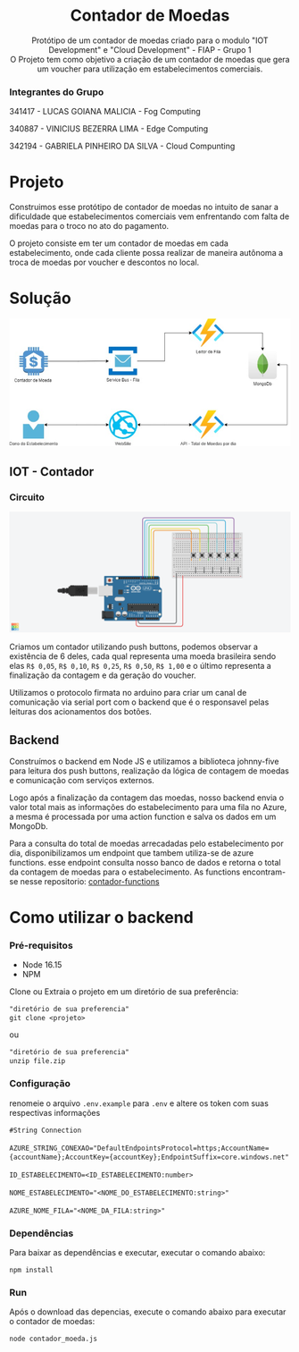 


<h1 align="center"> Contador de Moedas </a>  </h1>
 <p align="center"> Protótipo de um contador de moedas criado para o modulo "IOT Development" e "Cloud Development" - FIAP - Grupo 1 <br> O Projeto tem como objetivo a criação de um contador de moedas que gera um voucher para utilização em estabelecimentos comerciais.</p>

###  Integrantes do Grupo<Br>
341417 - LUCAS GOIANA MALICIA - Fog Computing

340887 - VINICIUS BEZERRA LIMA - Edge Computing

342194 - GABRIELA PINHEIRO DA SILVA - Cloud Compunting

# Projeto
Construimos esse protótipo de contador de moedas no intuito de sanar a dificuldade que estabelecimentos comerciais vem enfrentando com falta de moedas para o troco no ato do pagamento.

O projeto consiste em ter um contador de moedas em cada estabelecimento, onde cada cliente possa realizar de maneira autônoma a troca de moedas por voucher e descontos no local.


# Solução
![desenho solucao](https://github.com/vinbeze/contador-moeda/blob/main/contador_moeda.jpg)



## IOT - Contador

### Circuito 

![contador de moeda](https://github.com/vinbeze/contador-moeda/blob/main/contador_moeda_circuito.png)

Criamos um contador utilizando push buttons, podemos observar a existência de 6 deles, cada qual representa uma moeda brasileira sendo elas `R$ 0,05`, `R$ 0,10`, `R$ 0,25`, `R$ 0,50`, `R$ 1,00` e o último representa a finalização da contagem e da geração do voucher.

Utilizamos o protocolo firmata no arduino para criar um canal de comunicação via serial port com o backend que é o responsavel pelas leituras dos acionamentos dos botões.

## Backend

Construímos o backend em Node JS e utilizamos a biblioteca johnny-five para leitura dos push buttons, realização da lógica de contagem de moedas e comunicação com serviços externos.

Logo após a finalização da contagem das moedas, nosso backend envia o valor total mais as informações do estabelecimento para uma fila no Azure, a mesma é processada por uma action function e salva os dados em um MongoDb.

Para a consulta do total de moedas arrecadadas pelo estabelecimento por dia, disponibilizamos um endpoint que tambem utiliza-se de azure functions. esse endpoint consulta nosso banco de dados e retorna o total da contagem de moedas para o estabelecimento.
As functions encontram-se nesse repositorio: [contador-functions](https://github.com/vinbeze/contador-functions)


# Como utilizar o backend

### Pré-requisitos

 - Node 16.15
 - NPM
 
 <p> Clone ou Extraia o projeto em um diretório de sua preferência:</p>
 
    "diretório de sua preferencia"
    git clone <projeto>
    
ou

	"diretório de sua preferencia"
	unzip file.zip

    
### Configuração
renomeie o arquivo `.env.example` para  `.env` e altere os token com suas respectivas informações


	#String Connection

	AZURE_STRING_CONEXAO="DefaultEndpointsProtocol=https;AccountName={accountName};AccountKey={accountKey};EndpointSuffix=core.windows.net"

	ID_ESTABELECIMENTO=<ID_ESTABELECIMENTO:number>

	NOME_ESTABELECIMENTO="<NOME_DO_ESTABELECIMENTO:string>"

	AZURE_NOME_FILA="<NOME_DA_FILA:string>"
	


### Dependências
Para baixar as dependências e executar, executar o comando abaixo:

    npm install 

### Run
Após o download das depencias,  execute o comando abaixo para executar o contador de moedas:

	node contador_moeda.js



